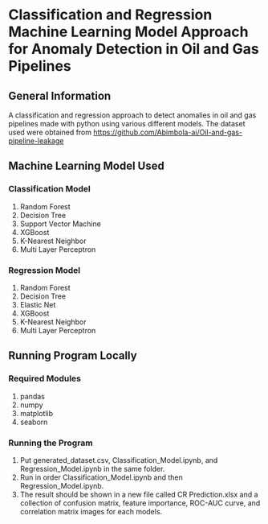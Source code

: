 # Classification and Regression Machine Learning Model Approach for Anomaly Detection in Oil and Gas Pipelines

## General Information
A classification and regression approach to detect anomalies in oil and gas pipelines made with python using various different models. The dataset used were obtained from https://github.com/Abimbola-ai/Oil-and-gas-pipeline-leakage

## Machine Learning Model Used
### Classification Model
1. Random Forest
2. Decision Tree
3. Support Vector Machine
4. XGBoost
5. K-Nearest Neighbor
6. Multi Layer Perceptron
### Regression Model
1. Random Forest
2. Decision Tree
3. Elastic Net
4. XGBoost
5. K-Nearest Neighbor
6. Multi Layer Perceptron

## Running Program Locally
### Required Modules
1. pandas
2. numpy
3. matplotlib
4. seaborn
### Running the Program
1. Put generated_dataset.csv, Classification_Model.ipynb, and Regression_Model.ipynb in the same folder.
2. Run in order Classification_Model.ipynb and then Regression_Model.ipynb.
3. The result should be shown in a new file called CR Prediction.xlsx and a collection of confusion matrix, feature importance, ROC-AUC curve, and correlation matrix images for each models.

